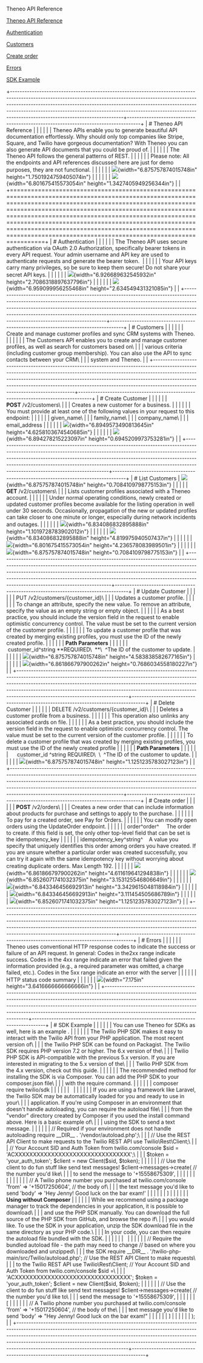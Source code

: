 Theneo API Reference

[Theneo API Reference](#theneo-api-reference)

[Authentication](#authentication)

[Customers](#customers)

[Create order](#create-order)

[Errors](#errors)

[SDK Example](#errors)

+----------------------------------------------------------------------------------------------------------------------------------------------------------------------------------------------------------------------------------------------------------------------------------------------------------------------------------------------------------------------+-----------------------------------------------------------------------------------+
| # Theneo API Reference                                                                                                                                                                                                                                                                                                                                               |                                                                                   |
|                                                                                                                                                                                                                                                                                                                                                                      |                                                                                   |
| Theneo APIs enable you to generate beautiful API documentation effortlessly. Why should only top companies like Stripe, Square, and Twilio have gorgeous documentation? With Theneo you can also generate API documents that you could be proud of.                                                                                                                  |                                                                                   |
|                                                                                                                                                                                                                                                                                                                                                                      |                                                                                   |
| The Theneo API follows the general patterns of REST.                                                                                                                                                                                                                                                                                                                 |                                                                                   |
|                                                                                                                                                                                                                                                                                                                                                                      |                                                                                   |
| Please note: All the endpoints and API references discussed here are just for demo purposes, they are not functional.                                                                                                                                                                                                                                                |                                                                                   |
|                                                                                                                                                                                                                                                                                                                                                                      |                                                                                   |
| ![](media/image1.png){width="6.875757874015748in" height="1.7501924759405074in"}                                                                                                                                                                                                                                                                                     |                                                                                   |
|                                                                                                                                                                                                                                                                                                                                                                      |                                                                                   |
| ![](media/image2.png){width="6.801675415573054in" height="1.3427405949256344in"}                                                                                                                                                                                                                                                                                     |                                                                                   |
+======================================================================================================================================================================================================================================================================================================================================================================+===================================================================================+
| # Authentication                                                                                                                                                                                                                                                                                                                                                     |                                                                                   |
|                                                                                                                                                                                                                                                                                                                                                                      |                                                                                   |
| The Theneo API uses secure authentication via OAuth 2.0 Authorization, specifically bearer tokens in every API request. Your admin username and API key are used to authenticate requests and generate the bearer token.                                                                                                                                             |                                                                                   |
|                                                                                                                                                                                                                                                                                                                                                                      |                                                                                   |
| Your API keys carry many privileges, so be sure to keep them secure! Do not share your secret API keys.                                                                                                                                                                                                                                                              |                                                                                   |
|                                                                                                                                                                                                                                                                                                                                                                      |                                                                                   |
| ![](media/image3.png){width="6.926689632545932in" height="2.7086318897637796in"}                                                                                                                                                                                                                                                                                     |                                                                                   |
|                                                                                                                                                                                                                                                                                                                                                                      |                                                                                   |
| ![](media/image4.png){width="6.959099956255468in" height="2.634549431321085in"}                                                                                                                                                                                                                                                                                      |                                                                                   |
+----------------------------------------------------------------------------------------------------------------------------------------------------------------------------------------------------------------------------------------------------------------------------------------------------------------------------------------------------------------------+-----------------------------------------------------------------------------------+
| # Customers                                                                                                                                                                                                                                                                                                                                                          |                                                                                   |
|                                                                                                                                                                                                                                                                                                                                                                      |                                                                                   |
| Create and manage customer profiles and sync CRM systems with Theneo.                                                                                                                                                                                                                                                                                                |                                                                                   |
|                                                                                                                                                                                                                                                                                                                                                                      |                                                                                   |
| The Customers API enables you to create and manage customer profiles, as well as search for customers based on\                                                                                                                                                                                                                                                      |                                                                                   |
| various criteria (including customer group membership). You can also use the API to sync contacts between your CRM\                                                                                                                                                                                                                                                  |                                                                                   |
| system and Theneo.                                                                                                                                                                                                                                                                                                                                                   |                                                                                   |
+----------------------------------------------------------------------------------------------------------------------------------------------------------------------------------------------------------------------------------------------------------------------------------------------------------------------------------------------------------------------+-----------------------------------------------------------------------------------+
| # Create Customer                                                                                                                                                                                                                                                                                                                                                    |                                                                                   |
|                                                                                                                                                                                                                                                                                                                                                                      |                                                                                   |
| **POST** /v2/customers\                                                                                                                                                                                                                                                                                                                                              |                                                                                   |
| Creates a new customer for a business.                                                                                                                                                                                                                                                                                                                               |                                                                                   |
|                                                                                                                                                                                                                                                                                                                                                                      |                                                                                   |
| You must provide at least one of the following values in your request to this endpoint:                                                                                                                                                                                                                                                                              |                                                                                   |
|                                                                                                                                                                                                                                                                                                                                                                      |                                                                                   |
| given_name\                                                                                                                                                                                                                                                                                                                                                          |                                                                                   |
| family_name\                                                                                                                                                                                                                                                                                                                                                         |                                                                                   |
| company_name\                                                                                                                                                                                                                                                                                                                                                        |                                                                                   |
| email_address                                                                                                                                                                                                                                                                                                                                                        |                                                                                   |
|                                                                                                                                                                                                                                                                                                                                                                      |                                                                                   |
| ![](media/image5.png){width="6.8949573490813645in" height="4.6258103674540685in"}                                                                                                                                                                                                                                                                                    |                                                                                   |
|                                                                                                                                                                                                                                                                                                                                                                      |                                                                                   |
| ![](media/image6.png){width="6.894278215223097in" height="0.6945209973753281in"}                                                                                                                                                                                                                                                                                     |                                                                                   |
+----------------------------------------------------------------------------------------------------------------------------------------------------------------------------------------------------------------------------------------------------------------------------------------------------------------------------------------------------------------------+-----------------------------------------------------------------------------------+
| # List Customers                                                                                                                                                                                                                                                                                                                                                     | ![](media/image10.png){width="6.875757874015748in" height="0.7084109798775153in"} |
|                                                                                                                                                                                                                                                                                                                                                                      |                                                                                   |
| **GET** /v2/customers\                                                                                                                                                                                                                                                                                                                                               |                                                                                   |
| Lists customer profiles associated with a Theneo account.                                                                                                                                                                                                                                                                                                            |                                                                                   |
|                                                                                                                                                                                                                                                                                                                                                                      |                                                                                   |
| Under normal operating conditions, newly created or updated customer profiles become available for the listing operation in well under 30 seconds. Occasionally, propagation of the new or updated profiles can take closer to one minute or longer, especially during network incidents and outages.                                                                |                                                                                   |
|                                                                                                                                                                                                                                                                                                                                                                      |                                                                                   |
| ![](media/image7.png){width="6.834086832895888in" height="1.1019728783902012in"}                                                                                                                                                                                                                                                                                     |                                                                                   |
|                                                                                                                                                                                                                                                                                                                                                                      |                                                                                   |
| ![](media/image8.png){width="6.834086832895888in" height="4.819975940507437in"}                                                                                                                                                                                                                                                                                      |                                                                                   |
|                                                                                                                                                                                                                                                                                                                                                                      |                                                                                   |
| ![](media/image9.png){width="6.801675415573054in" height="4.236578083989501in"}                                                                                                                                                                                                                                                                                      |                                                                                   |
|                                                                                                                                                                                                                                                                                                                                                                      |                                                                                   |
| ![](media/image10.png){width="6.875757874015748in" height="0.7084109798775153in"}                                                                                                                                                                                                                                                                                    |                                                                                   |
+----------------------------------------------------------------------------------------------------------------------------------------------------------------------------------------------------------------------------------------------------------------------------------------------------------------------------------------------------------------------+-----------------------------------------------------------------------------------+
| # Update Customer                                                                                                                                                                                                                                                                                                                                                    |                                                                                   |
|                                                                                                                                                                                                                                                                                                                                                                      |                                                                                   |
| PUT /v2/customers/{customer_id}\                                                                                                                                                                                                                                                                                                                                     |                                                                                   |
| Updates a customer profile.                                                                                                                                                                                                                                                                                                                                          |                                                                                   |
|                                                                                                                                                                                                                                                                                                                                                                      |                                                                                   |
| To change an attribute, specify the new value. To remove an attribute, specify the value as an empty string or empty object.                                                                                                                                                                                                                                         |                                                                                   |
|                                                                                                                                                                                                                                                                                                                                                                      |                                                                                   |
| As a best practice, you should include the version field in the request to enable optimistic concurrency control. The value must be set to the current version of the customer profile.                                                                                                                                                                              |                                                                                   |
|                                                                                                                                                                                                                                                                                                                                                                      |                                                                                   |
| To update a customer profile that was created by merging existing profiles, you must use the ID of the newly created profile.                                                                                                                                                                                                                                        |                                                                                   |
|                                                                                                                                                                                                                                                                                                                                                                      |                                                                                   |
| **Path Parameters**                                                                                                                                                                                                                                                                                                                                                  |                                                                                   |
|                                                                                                                                                                                                                                                                                                                                                                      |                                                                                   |
|    customer_id^string **REQUIRED\  **\  ^The ID of the customer to update.                                                                                                                                                                                                                                                                                           |                                                                                   |
|                                                                                                                                                                                                                                                                                                                                                                      |                                                                                   |
| ![](media/image11.png){width="6.875757874015748in" height="4.583838582677165in"}                                                                                                                                                                                                                                                                                     |                                                                                   |
|                                                                                                                                                                                                                                                                                                                                                                      |                                                                                   |
| ![](media/image12.png){width="6.861866797900262in" height="0.7686034558180227in"}                                                                                                                                                                                                                                                                                    |                                                                                   |
+----------------------------------------------------------------------------------------------------------------------------------------------------------------------------------------------------------------------------------------------------------------------------------------------------------------------------------------------------------------------+-----------------------------------------------------------------------------------+
| # Delete Customer                                                                                                                                                                                                                                                                                                                                                    |                                                                                   |
|                                                                                                                                                                                                                                                                                                                                                                      |                                                                                   |
| DELETE /v2/customers/{customer_id}\                                                                                                                                                                                                                                                                                                                                  |                                                                                   |
| Deletes a customer profile from a business.                                                                                                                                                                                                                                                                                                                          |                                                                                   |
|                                                                                                                                                                                                                                                                                                                                                                      |                                                                                   |
| This operation also unlinks any associated cards on file.                                                                                                                                                                                                                                                                                                            |                                                                                   |
|                                                                                                                                                                                                                                                                                                                                                                      |                                                                                   |
| As a best practice, you should include the version field in the request to enable optimistic concurrency control. The value must be set to the current version of the customer profile.                                                                                                                                                                              |                                                                                   |
|                                                                                                                                                                                                                                                                                                                                                                      |                                                                                   |
| To delete a customer profile that was created by merging existing profiles, you must use the ID of the newly created profile                                                                                                                                                                                                                                         |                                                                                   |
|                                                                                                                                                                                                                                                                                                                                                                      |                                                                                   |
| **Path Parameters**                                                                                                                                                                                                                                                                                                                                                  |                                                                                   |
|                                                                                                                                                                                                                                                                                                                                                                      |                                                                                   |
|      customer_id ^string REQUIRED\  \  ^The ID of the customer to update.                                                                                                                                                                                                                                                                                            |                                                                                   |
|                                                                                                                                                                                                                                                                                                                                                                      |                                                                                   |
| ![](media/image13.png){width="6.875757874015748in" height="1.1251235783027123in"}                                                                                                                                                                                                                                                                                    |                                                                                   |
+----------------------------------------------------------------------------------------------------------------------------------------------------------------------------------------------------------------------------------------------------------------------------------------------------------------------------------------------------------------------+-----------------------------------------------------------------------------------+
| # Create order                                                                                                                                                                                                                                                                                                                                                       |                                                                                   |
|                                                                                                                                                                                                                                                                                                                                                                      |                                                                                   |
| **POST** /v2/orders\                                                                                                                                                                                                                                                                                                                                                 |                                                                                   |
| Creates a new order that can include information about products for purchase and settings to apply to the purchase.                                                                                                                                                                                                                                                  |                                                                                   |
|                                                                                                                                                                                                                                                                                                                                                                      |                                                                                   |
| To pay for a created order, see Pay for Orders.                                                                                                                                                                                                                                                                                                                      |                                                                                   |
|                                                                                                                                                                                                                                                                                                                                                                      |                                                                                   |
| You can modify open orders using the UpdateOrder endpoint.                                                                                                                                                                                                                                                                                                           |                                                                                   |
|                                                                                                                                                                                                                                                                                                                                                                      |                                                                                   |
| order^order^     The order to create. if this field is set, the only other top-level field that can be set is the idempotency_key                                                                                                                                                                                                                                    |                                                                                   |
|                                                                                                                                                                                                                                                                                                                                                                      |                                                                                   |
| idempotency_key^string^    A value you specify that uniquely identifies this order among orders you have created. If you are unsure whether a particular order was created successfully, you can try it again with the same idempotency key without worrying about creating duplicate orders. Max Length 192.                                                        |                                                                                   |
|                                                                                                                                                                                                                                                                                                                                                                      |                                                                                   |
| ![](media/image14.png){width="6.861866797900262in" height="4.611619641294838in"}                                                                                                                                                                                                                                                                                     |                                                                                   |
|                                                                                                                                                                                                                                                                                                                                                                      |                                                                                   |
| ![](media/image15.png){width="6.8526071741032375in" height="3.153125546806649in"}                                                                                                                                                                                                                                                                                    |                                                                                   |
|                                                                                                                                                                                                                                                                                                                                                                      |                                                                                   |
| ![](media/image16.png){width="6.843346456692913in" height="3.3429615048118984in"}                                                                                                                                                                                                                                                                                    |                                                                                   |
|                                                                                                                                                                                                                                                                                                                                                                      |                                                                                   |
| ![](media/image17.png){width="6.843346456692913in" height="3.111454505686789in"}                                                                                                                                                                                                                                                                                     |                                                                                   |
|                                                                                                                                                                                                                                                                                                                                                                      |                                                                                   |
| ![](media/image18.png){width="6.8526071741032375in" height="1.1251235783027123in"}                                                                                                                                                                                                                                                                                   |                                                                                   |
+----------------------------------------------------------------------------------------------------------------------------------------------------------------------------------------------------------------------------------------------------------------------------------------------------------------------------------------------------------------------+-----------------------------------------------------------------------------------+
| # Errors                                                                                                                                                                                                                                                                                                                                                             |                                                                                   |
|                                                                                                                                                                                                                                                                                                                                                                      |                                                                                   |
| Theneo uses conventional HTTP response codes to indicate the success or failure of an API request. In general: Codes in the2xx range indicate success. Codes in the 4xx range indicate an error that failed given the information provided (e.g., a required parameter was omitted, a charge failed, etc.). Codes in the 5xx range indicate an error with the server |                                                                                   |
|                                                                                                                                                                                                                                                                                                                                                                      |                                                                                   |
| HTTP status code summary                                                                                                                                                                                                                                                                                                                                             |                                                                                   |
|                                                                                                                                                                                                                                                                                                                                                                      |                                                                                   |
| ![](media/image19.png){width="7.175in" height="3.6416666666666666in"}                                                                                                                                                                                                                                                                                                |                                                                                   |
+----------------------------------------------------------------------------------------------------------------------------------------------------------------------------------------------------------------------------------------------------------------------------------------------------------------------------------------------------------------------+-----------------------------------------------------------------------------------+
| # SDK Example                                                                                                                                                                                                                                                                                                                                                        |                                                                                   |
|                                                                                                                                                                                                                                                                                                                                                                      |                                                                                   |
| You can use Theneo for SDKs as well, here is an example .                                                                                                                                                                                                                                                                                                            |                                                                                   |
|                                                                                                                                                                                                                                                                                                                                                                      |                                                                                   |
| The Twilio PHP SDK makes it easy to interact with the Twilio API from your PHP application. The most recent version of\                                                                                                                                                                                                                                              |                                                                                   |
| the Twilio PHP SDK can be found on Packagist. The Twilio SDK requires PHP version 7.2 or higher. The 6.x version of the\                                                                                                                                                                                                                                             |                                                                                   |
| Twilio PHP SDK is API-compatible with the previous 5.x version. If you are interested in migrating to the 5.x version of the\                                                                                                                                                                                                                                        |                                                                                   |
| Twilio PHP SDK from the 4.x version, check out this guide.                                                                                                                                                                                                                                                                                                           |                                                                                   |
|                                                                                                                                                                                                                                                                                                                                                                      |                                                                                   |
| The recommended method for installing the SDK is via Composer. You can add the PHP SDK to your composer.json file\                                                                                                                                                                                                                                                   |                                                                                   |
| with the require command.                                                                                                                                                                                                                                                                                                                                            |                                                                                   |
|                                                                                                                                                                                                                                                                                                                                                                      |                                                                                   |
| composer require twilio/sdk                                                                                                                                                                                                                                                                                                                                          |                                                                                   |
|                                                                                                                                                                                                                                                                                                                                                                      |                                                                                   |
|                                                                                                                                                                                                                                                                                                                                                                      |                                                                                   |
|                                                                                                                                                                                                                                                                                                                                                                      |                                                                                   |
| If you are using a framework like Laravel, the Twilio SDK may be automatically loaded for you and ready to use in your\                                                                                                                                                                                                                                              |                                                                                   |
| application. If you\'re using Composer in an environment that doesn\'t handle autoloading, you can require the autoload file\                                                                                                                                                                                                                                        |                                                                                   |
| from the \"vendor\" directory created by Composer if you used the install command above. Here is a basic example of\                                                                                                                                                                                                                                                 |                                                                                   |
| using the SDK to send a text message.                                                                                                                                                                                                                                                                                                                                |                                                                                   |
|                                                                                                                                                                                                                                                                                                                                                                      |                                                                                   |
| // Required if your environment does not handle autoloading require \_\_DIR\_\_ . \'/vendor/autoload.php\';\                                                                                                                                                                                                                                                         |                                                                                   |
| // Use the REST API Client to make requests to the Twilio REST API use Twilio\\Rest\\Client;\                                                                                                                                                                                                                                                                        |                                                                                   |
| // Your Account SID and Auth Token from twilio.com/console \$sid = \'ACXXXXXXXXXXXXXXXXXXXXXXXXXXXXXXXX\';\                                                                                                                                                                                                                                                          |                                                                                   |
| \$token = \'your_auth_token\'; \$client = new Client(\$sid, \$token);                                                                                                                                                                                                                                                                                                |                                                                                   |
|                                                                                                                                                                                                                                                                                                                                                                      |                                                                                   |
| // Use the client to do fun stuff like send text messages! \$client-\>messages-\>create( // the number you\'d like\                                                                                                                                                                                                                                                  |                                                                                   |
| to send the message to \'+15558675309\',                                                                                                                                                                                                                                                                                                                             |                                                                                   |
|                                                                                                                                                                                                                                                                                                                                                                      |                                                                                   |
| \[                                                                                                                                                                                                                                                                                                                                                                   |                                                                                   |
|                                                                                                                                                                                                                                                                                                                                                                      |                                                                                   |
| // A Twilio phone number you purchased at twilio.com/console \'from\' =\> \'+15017250604\', // the body of\                                                                                                                                                                                                                                                          |                                                                                   |
| the text message you\'d like to send \'body\' =\> \'Hey Jenny! Good luck on the bar exam!\'                                                                                                                                                                                                                                                                          |                                                                                   |
|                                                                                                                                                                                                                                                                                                                                                                      |                                                                                   |
| \]                                                                                                                                                                                                                                                                                                                                                                   |                                                                                   |
|                                                                                                                                                                                                                                                                                                                                                                      |                                                                                   |
| **Using without Composer**                                                                                                                                                                                                                                                                                                                                           |                                                                                   |
|                                                                                                                                                                                                                                                                                                                                                                      |                                                                                   |
| While we recommend using a package manager to track the dependencies in your application, it is possible to download\                                                                                                                                                                                                                                                |                                                                                   |
| and use the PHP SDK manually. You can download the full source of the PHP SDK from GitHub, and browse the repo if\                                                                                                                                                                                                                                                   |                                                                                   |
| you would like. To use the SDK in your application, unzip the SDK download file in the same directory as your PHP code.\                                                                                                                                                                                                                                             |                                                                                   |
| In your code, you can then require the autoload file bundled with the SDK.                                                                                                                                                                                                                                                                                           |                                                                                   |
|                                                                                                                                                                                                                                                                                                                                                                      |                                                                                   |
|                                                                                                                                                                                                                                                                                                                                                                      |                                                                                   |
|                                                                                                                                                                                                                                                                                                                                                                      |                                                                                   |
| // Require the bundled autoload file - the path may need to change // based on where you downloaded and unzipped\                                                                                                                                                                                                                                                    |                                                                                   |
| the SDK require \_\_DIR\_\_ . \'/twilio-php-main/src/Twilio/autoload.php\'; // Use the REST API Client to make requests\                                                                                                                                                                                                                                             |                                                                                   |
| to the Twilio REST API use Twilio\\Rest\\Client; // Your Account SID and Auth Token from twilio.com/console \$sid =\                                                                                                                                                                                                                                                 |                                                                                   |
| \'ACXXXXXXXXXXXXXXXXXXXXXXXXXXXXXXXX\'; \$token = \'your_auth_token\'; \$client = new Client(\$sid, \$token);                                                                                                                                                                                                                                                        |                                                                                   |
|                                                                                                                                                                                                                                                                                                                                                                      |                                                                                   |
| // Use the client to do fun stuff like send text messages! \$client-\>messages-\>create( // the number you\'d like to\                                                                                                                                                                                                                                               |                                                                                   |
| send the message to \'+15558675309\',                                                                                                                                                                                                                                                                                                                                |                                                                                   |
|                                                                                                                                                                                                                                                                                                                                                                      |                                                                                   |
| \[                                                                                                                                                                                                                                                                                                                                                                   |                                                                                   |
|                                                                                                                                                                                                                                                                                                                                                                      |                                                                                   |
| // A Twilio phone number you purchased at twilio.com/console \'from\' =\> \'+15017250604\', // the body of the\                                                                                                                                                                                                                                                      |                                                                                   |
| text message you\'d like to send \'body\' =\> \"Hey Jenny! Good luck on the bar exam!\"                                                                                                                                                                                                                                                                              |                                                                                   |
|                                                                                                                                                                                                                                                                                                                                                                      |                                                                                   |
| \]                                                                                                                                                                                                                                                                                                                                                                   |                                                                                   |
|                                                                                                                                                                                                                                                                                                                                                                      |                                                                                   |
| );                                                                                                                                                                                                                                                                                                                                                                   |                                                                                   |
+----------------------------------------------------------------------------------------------------------------------------------------------------------------------------------------------------------------------------------------------------------------------------------------------------------------------------------------------------------------------+-----------------------------------------------------------------------------------+
